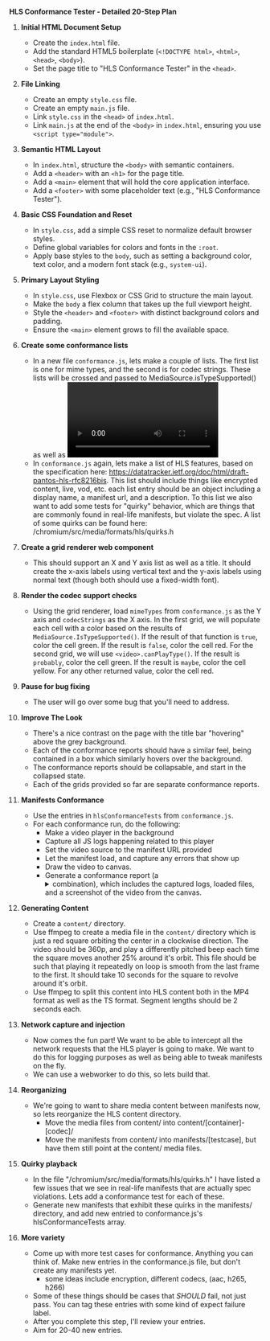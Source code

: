 **HLS Conformance Tester - Detailed 20-Step Plan**

1.  **Initial HTML Document Setup**
    *   Create the `index.html` file.
    *   Add the standard HTML5 boilerplate (`<!DOCTYPE html>`, `<html>`, `<head>`, `<body>`).
    *   Set the page title to "HLS Conformance Tester" in the `<head>`.

2.  **File Linking**
    *   Create an empty `style.css` file.
    *   Create an empty `main.js` file.
    *   Link `style.css` in the `<head>` of `index.html`.
    *   Link `main.js` at the end of the `<body>` in `index.html`, ensuring you use `<script type="module">`.

3.  **Semantic HTML Layout**
    *   In `index.html`, structure the `<body>` with semantic containers.
    *   Add a `<header>` with an `<h1>` for the page title.
    *   Add a `<main>` element that will hold the core application interface.
    *   Add a `<footer>` with some placeholder text (e.g., "HLS Conformance Tester").

4.  **Basic CSS Foundation and Reset**
    *   In `style.css`, add a simple CSS reset to normalize default browser styles.
    *   Define global variables for colors and fonts in the `:root`.
    *   Apply base styles to the `body`, such as setting a background color, text color, and a modern font stack (e.g., `system-ui`).

5.  **Primary Layout Styling**
    *   In `style.css`, use Flexbox or CSS Grid to structure the main layout.
    *   Make the `body` a flex column that takes up the full viewport height.
    *   Style the `<header>` and `<footer>` with distinct background colors and padding.
    *   Ensure the `<main>` element grows to fill the available space.

6. **Create some conformance lists**
    * In a new file `conformance.js`, lets make a couple of lists. The first list is one for mime types, and the second is for codec strings. These lists will be crossed and passed to MediaSource.isTypeSupported() as well as <video>.CanPlayType(), and presented in a grid view. 
    * In `conformance.js` again, lets make a list of HLS features, based on the specification here: https://datatracker.ietf.org/doc/html/draft-pantos-hls-rfc8216bis. This list should include things like encrypted content, live, vod, etc. each list entry should be an object including a display name, a manifest url, and a description. To this list we also want to add some tests for "quirky" behavior, which are things that are commonly found in real-life manifests, but violate the spec. A list of some quirks can be found here: /chromium/src/media/formats/hls/quirks.h

7. **Create a grid renderer web component**
    * This should support an X and Y axis list as well as a title. It should create the x-axis labels using vertical text and the y-axis labels using normal text (though both should use a fixed-width font).

8. **Render the codec support checks**
    * Using the grid renderer, load `mimeTypes` from `conformance.js` as the Y axis and `codecStrings` as the X axis. In the first grid, we will populate each cell with a color based on the results of `MediaSource.IsTypeSupported()`. If the result of that function is `true`, color the cell green. If the result is `false`, color the cell red. For the second grid, we will use `<video>.canPlayType()`. If the result is `probably`, color the cell green. If the result is `maybe`, color the cell yellow. For any other returned value, color the cell red. 

9.  **Pause for bug fixing**
    * The user will go over some bug that you'll need to address.

10. **Improve The Look**
    * There's a nice contrast on the page with the title bar "hovering" above the grey background.
    * Each of the conformance reports should have a similar feel, being contained in a box which similarly hovers over the background.
    * The conformance reports should be collapsable, and start in the collapsed state.
    * Each of the grids provided so far are separate conformance reports.

11. **Manifests Conformance**
    * Use the entries in `hlsConformanceTests` from `conformance.js`.
    * For each conformance run, do the following:
      - Make a video player in the background
      - Capture all JS logs happening related to this player
      - Set the video source to the manifest URL provided
      - Let the manifest load, and capture any errors that show up
      - Draw the video to canvas.
      - Generate a conformance report (a <details> and <summary> combination), which includes the captured logs, loaded files, and a screenshot of the video from the canvas.

12. **Generating Content**
    * Create a `content/` directory.
    * Use ffmpeg to create a media file in the `content/` directory which is just a red square orbiting the center in a clockwise direction. The video should be 360p, and play a differently pitched beep each time the square moves another 25% around it's orbit. This file should be such that playing it repeatedly on loop is smooth from the last frame to the first. It should take 10 seconds for the square to revolve around it's orbit.
    * Use ffmpeg to split this content into HLS content both in the MP4 format as well as the TS format. Segment lengths should be 2 seconds each.

13. **Network capture and injection**
    *   Now comes the fun part! We want to be able to intercept all the network requests that the HLS player is going to make. We want to do this for logging purposes as well as being able to tweak manifests on the fly.
    * We can use a webworker to do this, so lets build that.

14. **Reorganizing**
    * We're going to want to share media content between manifests now, so lets reorganize the HLS content directory.
      - Move the media files from content/ into content/[container]-[codec]/
      - Move the manifests from content/ into manifests/[testcase], but have them still point at the content/ media files.

15. **Quirky playback**
    * In the file "/chromium/src/media/formats/hls/quirks.h" I have listed a few issues that we see in real-life manifests that are actually spec violations. Lets add a conformance test for each of these.
    * Generate new manifests that exhibit these quirks in the manifests/ directory, and add new entried to conformance.js's hlsConformanceTests array.

16. **More variety**
    * Come up with more test cases for conformance. Anything you can think of. Make new entries in the conformance.js file, but don't create any manifests yet.
      - some ideas include encryption, different codecs, (aac, h265, h266)
    * Some of these things should be cases that _SHOULD_ fail, not just pass. You can tag these entries with some kind of expect failure label.
    * After you complete this step, I'll review your entries.
    * Aim for 20-40 new entries.